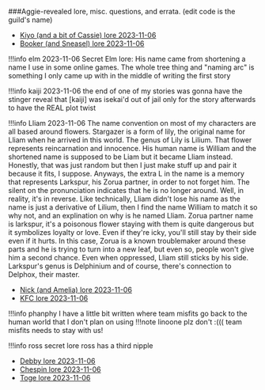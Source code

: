 ###Aggie-revealed lore, misc. questions, and errata. 
(edit code is the guild's name)
- [Kiyo (and a bit of Cassie) lore 2023-11-06](https://rentry.org/cinst)
- [Booker (and Sneasel) lore 2023-11-06](https://rentry.org/d6nob) 

!!!info elm 2023-11-06
	Secret Elm lore: His name came from shortening a name I use in some online games. The whole tree thing and "naming arc" is something I only came up with in the middle of writing the first story

!!!info kaiji 2023-11-06
	the end of one of my stories was gonna have the stinger reveal that [kaiji] was isekai'd out of jail
	only for the story afterwards to have the REAL plot twist

!!!info Lliam 2023-11-06
    The name convention on most of my characters are all based around flowers. Stargazer is a form of lily, the original name for Lliam when he arrived in this world. The genus of Lily is Lilium. That flower represents reincarnation and innocence. His human name is William and the shortened name is supposed to be Liam but it became Lliam instead. Honestly, that was just random but then I just make stuff up and pair it because it fits, I suppose. Anyways, the extra L in the name is a memory that represents Larkspur, his Zorua partner, in order to not forget him. The silent on the pronunciation indicates that he is no longer around. Well, in reality, it's in reverse. Like technically, Lliam didn't lose his name as the name is just a derivative of Lilium, then I find the name William to match it so why not, and an explination on why is he named Lliam. Zorua partner name is larkspur, it's a poisonous flower staying with them is quite dangerous but it symbolizes loyalty or love. Even if they're icky, you'll still stay by their side even if it hurts. In this case, Zorua is a known troublemaker around these parts and he is trying to turn into a new leaf, but even so, people won't give him a second chance. Even when oppressed, Lliam still sticks by his side. Larkspur's genus is Delphinium and of course, there's connection to Delphox, their master.

- [Nick (and Amelia) lore 2023-11-06](https://rentry.org/v3ss4)
- [KFC lore 2023-11-06](https://rentry.org/23edy)

!!!info phanphy
    I have a little bit written where team misfits go back to the human world that I don't plan on using
	!!!note linoone
    	plz don't :(((
   		team misfits needs to stay with us!

!!!info ross
    secret lore ross has a third nipple

- [Debby lore 2023-11-06](https://rentry.org/v5xgp5)
- [Chespin lore 2023-11-06](https://rentry.org/75svz)
- [Toge lore 2023-11-06](https://rentry.org/ip45k)